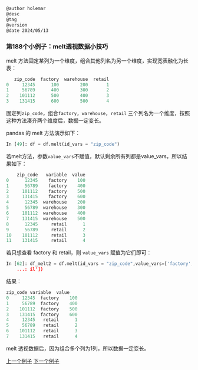 
```markdown
@author holemar
@desc
@tag
@version 
@date 2024/05/13
```

### 第188个小例子：melt透视数据小技巧

melt 方法固定某列为一个维度，组合其他列名为另一个维度，实现宽表融化为长表：

```python
   zip_code  factory  warehouse  retail
0     12345      100        200       1
1     56789      400        300       2
2    101112      500        400       3
3    131415      600        500       4
```

固定列`zip_code`，组合`factory`，`warehouse`，`retail` 三个列名为一个维度，按照这种方法凑齐两个维度后，数据一定变长。

pandas 的 melt 方法演示如下：

```python
In [49]: df = df.melt(id_vars = "zip_code") 
```

若melt方法，参数`value_vars`不赋值，默认剩余所有列都是value_vars，所以结果如下：

```python
    zip_code   variable  value
0      12345    factory    100
1      56789    factory    400
2     101112    factory    500
3     131415    factory    600
4      12345  warehouse    200
5      56789  warehouse    300
6     101112  warehouse    400
7     131415  warehouse    500
8      12345     retail      1
9      56789     retail      2
10    101112     retail      3
11    131415     retail      4
```

若只想查看 factory 和 retail，则 `value_vars` 赋值为它们即可：

```python
In [62]: df_melt2 = df.melt(id_vars = "zip_code",value_vars=['factory','reta
    ...: il'])  
```

结果：

```python
zip_code variable  value
0     12345  factory    100
1     56789  factory    400
2    101112  factory    500
3    131415  factory    600
4     12345   retail      1
5     56789   retail      2
6    101112   retail      3
7    131415   retail      4
```

melt 透视数据后，因为组合多个列为1列，所以数据一定变长。

[上一个例子](187.md)    [下一个例子](189.md)
